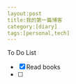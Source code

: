 ```yaml
---
layout:post
title:我的第一篇博客
category:[diary]
tags:[personal,tech]
---
```


To Do List
- [x] Read books
- [ ]  